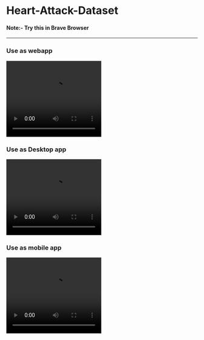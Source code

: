 # Heart-Attack-Dataset
#### Note:- Try this in Brave Browser 
--------------------------------------------- 
### Use as webapp 
<video src="web.mp4" controls="controls" style="height: 200; width:250;">
</video>

### Use as Desktop app 
<video src="desktop.mp4" controls="controls" style="height: 200; width:250;">
</video>

### Use as mobile app 
<video src="As-mobileapp.mp4" controls="controls" style="height: 200; width:250;">
</video>
